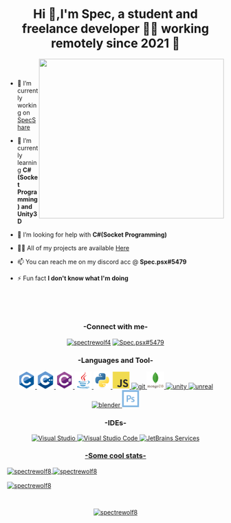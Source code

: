 <h1 align="center">Hi 👋,I'm Spec, a student and freelance developer 👨‍💻 working remotely since 2021 🚀</h1>



<img src="https://user-images.githubusercontent.com/69973760/198896968-929030d6-d592-4828-87cc-06195f087f2c.gif" align="right" width="430" height="370"  />  

<br/>
<br/>  

- 🔭 I’m currently working on [SpecShare](https://github.com/Spectrewolf8/SpecShare-FileSharingDesktopApp-in-CSharp)

- 🌱 I’m currently learning **C#(Socket Programming) and Unity3D**

- 🤝 I’m looking for help with **C#(Socket Programming)**

- 👨‍💻 All of my projects are available [Here](https://github.com/Spectrewolf8?tab=repositories)

- 📫 You can reach me on my discord acc @ **Spec.psx#5479**

- ⚡ Fun fact **I don't know what I'm doing**
<br/>  
<br/>  
<br/>  


<h3 align="center">-Connect with me-</h3>
<p align="center">
<a href="https://twitter.com/spectrewolf4" target="blank"><img align="center" src="https://raw.githubusercontent.com/rahuldkjain/github-profile-readme-generator/master/src/images/icons/Social/twitter.svg" alt="spectrewolf4" height="40" width="40" /></a>
<a href="https://discord.gg/Spec.psx#5479" target="blank"><img align="center" src="https://assets-global.website-files.com/6257adef93867e50d84d30e2/62595384e89d1d54d704ece7_3437c10597c1526c3dbd98c737c2bcae.svg" alt="Spec.psx#5479" height="40" width="40" /></a>
</p>

<h3 align="center">-Languages and Tool-</h3>
<p align="center">
  
  <a href="https://www.cprogramming.com/" target="_blank" rel="noreferrer">
    <img src="https://raw.githubusercontent.com/devicons/devicon/master/icons/c/c-original.svg" alt="c" width="40" height="40" />
  </a>
  <a href="https://www.w3schools.com/cpp/" target="_blank" rel="noreferrer">
    <img src="https://raw.githubusercontent.com/devicons/devicon/master/icons/cplusplus/cplusplus-original.svg" alt="cplusplus" width="40" height="40" />
  </a>
  <a href="https://www.w3schools.com/cs/" target="_blank" rel="noreferrer">
    <img src="https://raw.githubusercontent.com/devicons/devicon/master/icons/csharp/csharp-original.svg" alt="csharp" width="40" height="40" />
  </a>
  <a href="https://www.java.com" target="_blank" rel="noreferrer">
    <img src="https://raw.githubusercontent.com/devicons/devicon/master/icons/java/java-original.svg" alt="java" width="40" height="40" />
  </a>
   <a href="https://www.python.org" target="_blank" rel="noreferrer">
    <img src="https://raw.githubusercontent.com/devicons/devicon/master/icons/python/python-original.svg" alt="python" width="40" height="40" />
  </a>
  <a href="https://developer.mozilla.org/en-US/docs/Web/JavaScript" target="_blank" rel="noreferrer">
    <img src="https://raw.githubusercontent.com/devicons/devicon/master/icons/javascript/javascript-original.svg" alt="javascript" width="40" height="40" />
  </a>
  <a href="https://git-scm.com/" target="_blank" rel="noreferrer">
    <img src="https://www.vectorlogo.zone/logos/git-scm/git-scm-icon.svg" alt="git" width="40" height="40" />
  </a>
  <a href="https://www.mongodb.com/" target="_blank" rel="noreferrer">
    <img src="https://raw.githubusercontent.com/devicons/devicon/master/icons/mongodb/mongodb-original-wordmark.svg" alt="mongodb" width="40" height="40" />
  </a>
 
  <a href="https://unity.com/" target="_blank" rel="noreferrer">
    <img src="https://www.vectorlogo.zone/logos/unity3d/unity3d-icon.svg" alt="unity" width="40" height="40" />
  </a>
  <a href="https://unrealengine.com/" target="_blank" rel="noreferrer">
    <img src="https://user-images.githubusercontent.com/69973760/198898147-5444bc52-4fa8-4e97-888a-d12bf1d97548.svg"alt="unreal" width="40" height="40" />
    <a href="https://www.blender.org/" target="_blank" rel="noreferrer">
    <img src="https://download.blender.org/branding/community/blender_community_badge_white.svg" alt="blender" width="40" height="40" />
  </a>
     <a href="https://www.photoshop.com/en" target="_blank" rel="noreferrer">
    <img src="https://raw.githubusercontent.com/devicons/devicon/master/icons/photoshop/photoshop-line.svg" alt="photoshop" width="40" height="40" />
  </a>
  </a>
</p>




<h3 align="center">-IDEs-</h3>
<p align="center"> <a href="https://visualstudio.microsoft.com/" target="_blank" rel="noreferrer"> <img src="https://visualstudio.microsoft.com/wp-content/uploads/2019/06/BrandVisualStudioWin2019-3.svg" alt="Visual Studio" width="40" height="40"/>
<a href="https://code.visualstudio.com" target="_blank" rel="noreferrer"> <img src="https://code.visualstudio.com/assets/images/code-stable.png" alt="Visual Studio Code" width="40" height="40"/>
 <a href="www.jetbrains.com" target="_blank" rel="noreferrer"> <img src="https://resources.jetbrains.com/storage/products/company/brand/logos/jb_beam.svg?_gl=1*rgy94s*_ga*MzM4MDgxMjk5LjE2NTI5MzEwMTI.*_ga_9J976DJZ68*MTY2NzE1MzIwMC4xOS4xLjE2NjcxNTM0MDMuNjAuMC4w" alt="JetBrains Services" width="45" height="45"/>


<h3 align="center">-Some cool stats-</h3>
<p><img width="410" align="center" src="https://github-readme-stats.vercel.app/api?username=spectrewolf8&show_icons=true&theme=dark&locale=en" alt="spectrewolf8" /> <img width="410" align="center" src="https://github-readme-streak-stats.herokuapp.com/?user=spectrewolf8&theme=dark" alt="spectrewolf8" />
<br/>  
</p>

<p><img width="410" align="center" src="https://github-readme-stats.vercel.app/api/top-langs/?username=Spectrewolf8&layout=compact&theme=dark" alt="spectrewolf8"/></p>
<br/>  

<p align="center"> <img src="https://komarev.com/ghpvc/?username=spectrewolf8&label=Profile%20views&color=0e75b6&style=flat" alt="spectrewolf8" /> </p>

